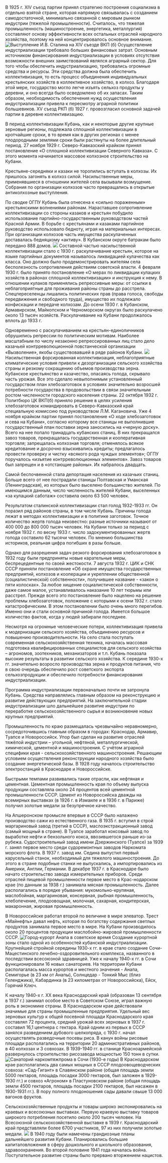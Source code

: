 В 1925 г. ХIV съезд партии принял стратегию построения социализма в отдельно взятой стране, которая напрямую связывалась с созданием самодостаточной, минимально связанной с мировым рынком индустрии (тяжелой промышленности). Считалось, что тяжелая промышленность (машиностроение, энергетика, металлургия) составляют основу эффективности всех остальных отраслей народного хозяйства, поэтому на ней концентрировалось основное внимание. 
![](/4/7/1.jpg "Выступление И.В. Сталина на XIV съезде ВКП (б)")
Осуществление индустриализации требовало больших финансовых затрат. Основным источником финансирования индустриализации в условиях отсутствия возможности внешних заимствований являлся аграрный сектор. Для того чтобы обеспечить индустриализацию, требовались огромные средства и ресурсы. Эти средства должна была обеспечить коллективизация, то есть процесс объединения индивидуальных крестьянских хозяйств в коллективное хозяйство, в колхоз. Благодаря этой мере, государство могло легче изъять сельхоз продукты у деревни, и оно всегда было осведомлено об их запасах. Таким образом, необходимость обеспечения нужд осуществления индустриализации привела к пересмотру аграрной политики большевиков. ХV съезд РКП (б) 1927 г. провозгласил основной задачей партии в деревне коллективизацию. 

В период коллективизации Кубань, как и некоторые другие крупные зерновые регионы, подлежала сплошной коллективизации в кротчайшие сроки, в то время как в других регионах с менее плодородными землями сроки были растянуты на более длительный период. 27 ноября 1929 г. Северо-Кавказский крайком принял постановление  «О сплошной коллективизации Северного Кавказа». С этого момента начинается массовое колхозное строительство на Кубани. 

Крестьяне-середняки и казаки не торопились вступать в колхозы. Их пришлось загонять в колхоз силой. Насильственные меры, применявшиеся в отношении жителей села вызывали возмущение. Собрания по организации колхозов часто превращались в открытые антиколхозные выступления.

По сводке ОГПУ Кубань была отнесена к «сильно пораженным» крестьянскими волнениями районам. Нараставшее сопротивление коллективизации со стороны казаков и крестьян побудило использование партийно-государственным руководством частей Красной Армии. В борьбе с крестьянами и казаками партийное руководство использовало бедноту, играя на материальных интересах. При организации колхозов часть имущества раскулаченных доставалась бедняцкому «активу». В Кубанском округе батракам было передано 888 домов.
![](/4/7/2.jpg "")
Составной частью насильственной коллективизации стало с 1930 г. раскулачивание крестьян, которое на языке партийных документов называлось ликвидацией кулачества как класса. Оно должно было продемонстрировать жителям села бесполезность сопротивления действиям советской власти. 4 февраля 1930 г. было принято постановление «О мерах по ликвидации кулацких хозяйств в районах сплошной коллективизации» и инструкция к нему. В отношении кулаков применялись репрессивные меры: от ссылки в неблагоприятные для проживания районы страны до расстрела. Спецпереселенцы лишались политических прав (права голоса, свободы передвижения и свободного труда), имущество их подлежало конфискации и передаче колхозам. До осени 1930 г. в Кубанском, Армавирском, Майкопском и Черноморском округах было раскулачено около 13 тысяч хозяйств. Раскулачивание на Кубани продолжалось вплоть до 1933 г. 

Одновременно с раскулачиванием на крестьян-единоличников обрушились репрессии по политическим мотивам. Наиболее масштабным по числу незаконно репрессированных лиц стало дело казачьей контрреволюционной повстанческой организации «Вызволение», якобы существовавшей в ряде районов Кубани.
![](/4/7/3.jpg "")
Насильственная форсированная коллективизация, неблагоприятные климатические условия привели к дезорганизации сельского хозяйства страны и резкому сокращению объемов производства зерна. Кубанское крестьянство и казачество, опасаясь голода, скрывало часть урожая. Все это сделало невыполнимым установленный государством план хлебозаготовок в условиях значительно возросшей потребности государства в продовольствии в связи значительным ростом численности городского населения страны. 22 октября 1932 г. Политбюро ЦК ВКП(б) приняло решение в целях усиления хлебозаготовок командировать в Северо-Кавказский край специальную комиссию под руководством Л.М. Кагановича. Уже 4 ноября крайком партии принял постановление «О ходе хлебозаготовок и сева на Кубани», согласно которому все станицы не выполнившие государственный план поставки зерна  заносились на «черную доску». Всего на нее попало тринадцать кубанских станиц. В них прекращался завоз товаров, прекращалась государственная и кооперативная торговля; запрещалась колхозная торговля; отменялось всякое кредитование и досрочно взыскивались кредиты; предлагалось провести проверку и чистку «всякого рода чуждых элементов»; ОГПУ поручалось «изъятие контрреволюционных элементов». Завоз товаров был запрещен и в «отстающие районы». Их набралось двадцать. 

Самой беспочвенной стала депортация населения из казачьих станиц. Больше всего от нее пострадали станицы Полтавская и Уманская (Ленинградская), из которых было выселено большинство жителей. По имеющимся данным, число численность жителей Кубани, выселенных «за кулацкий саботаж» составила около 63 500 человек. 

Результатом сталинской коллективизации стал голод 1932-1933 гг. Он поразил ряд районов страны, в том числе Кубань. Причины голода лежат в методах коллективизации и в политике заготовок. Точное количество жертв голода неизвестно: разные источники называют от 400 000 до 800 000 тысяч человек.
На Кубани только за период с ноября 1932 г. по весну 1933 г. число задокументированных жертв голода составило 62 тысячи человек. По мнению большинства историков, реальная цифра погибших в разы больше.

Однако для разрешения задач резкого форсирования хлебозаготовок в 1932 году были предприняты новые карательные меры, беспрецедентные по своей жестокости. 7 августа 1932 г. ЦИК и СНК СССР приняли постановление «Об охране имущества государственных предприятий, колхозов и кооперации и укреплении общественной (социалистической) собственности», получившее название - «закон о пяти колосках». За любое хищение социалистической собственности, даже самое малое, устанавливалось наказание 10 лет тюрьмы или расстрел. Прежде всего это постановление было нацелено на решение проблемы хлебозаготовок, положение с которыми к осени 1932 г. стало катастрофическим. В этом постановлении было очень много перегибов. Именно они и стали основной причиной голода. Имеется большое количество фактов, когда у людей забирали последнее. 

Несмотря на огромные человеческие потери, коллективизация привела к модернизации сельского хозяйства, объединению ресурсов и повышению производительности. На село стала поступать современная сельскохозяйственная техника, началась массовая подготовка квалифицированных специалистов для сельского хозяйства – агрономов, зоотехников, механизаторов и т.п. Кубань показала высокие результаты в развитии сельского хозяйства. К середине 1930-х гг. значительно возросло производства зерна и продуктов питания, что в свою очередь обеспечило рост советского экспорта сельхозпродукции и обеспечило потребности финансирования индустриализации.

Программа индустриализации первоначально почти не затронула Кубань. Средства направлялись главным образом на реконструкцию и развитие действующих предприятий. На заключительной стадии индустриализации шло дальнейшее развитие индустрии по переработке сельскохозяйственного сырья и возникновение новых крупных предприятий.

Промышленность по краю размещалась чрезвычайно неравномерно, сосредоточившись главным образом в городах: Краснодар, Армавир, Туапсе и Новороссийск. Упор был сделан на развитие отраслей тяжёлой индустрии – угольной, нефтяной, металлургической, химической, цементной и машиностроения. С учётом аграрной специфики края - сельскохозяйственного машиностроения. Решающим условием осуществления реконструкции народного хозяйства было создание энергетической базы. В 1928 году началось строительство электростанций в Краснодаре и Новороссийске. 

Быстрыми темпами развивались такие отрасли, как нефтяная и цементная. Цементная промышленность края по объему выпуска продукции составляла около 24 процентов всей цементной промышленности СССР. Цемент из Новороссийска дважды на всемирных выставках (в 1926 г. в Измаиле и в 1936 г. в Париже) получил золотые медали за безупречное качество. 

На Апшеронском промысле  впервые в СССР было налажено производство сажи из естественного газа. В 1935 г. вступил в строй маргариновый завод (третий в СССР), маслоэкстракционный завод (самый мощный в стране). В Туапсе заработал коксовый завод по выработке нефти и бензольного кокса, ввозившегося раньше из-за рубежа. Судостроительный завод имени Дзержинского (Туапсе) за 1939 г. занял первое место среди судоремонтных заводов Наркомата морского флота.
В 1937 г. завод им. Седина выпустил первый карусельный станок, необходимый для тяжелого машиностроения. До этого в стране подобные станки не выпускались, а импортировались из Америки, Англии, Германии. В декабре 1937 г. в Краснодаре было начато строительство завода измерительных приборов.
Среди отраслей пищевой промышленности первое место в Крас-нодарском крае (по данным за 1938 г.) занимала мясная промышленность. Далее располагались в порядке убывания: мукомольно-крупяная, маслобойная, маргариновая, консервная, рыбная промышленность, хлебопечение, плодоовощная, молочная, сахарная, кондитерская, макаронная, жировая промышленность.

В Новороссийске работал второй по величине в мире элеватор. Трест «Майнефть» давал нефть, которая по богатству содержания светлых продуктов занимала первое место в мире. На Кубани производилось около 20 процентов продукции маслобойно-жировой промышленности СССР. 
![](/4/7/6.jpg "Город-курорт Анапа в советское время")
Создание курортной зоны стало одной из особенностей кубанской индустриализации. Крупнейшей стройкой середины 1930-х гг. в крае стало создание Сочи-Мацестинского лечебно-оздоровительного комплекса, названного в последствии всесоюзной здравницей. Уже к началу 1940-х гг. в Сочи функционировали 16 новых санаториев. На территории Кубани располагалась масса курортов и местного значения - Анапа, Семигорье (в 23 км от Анапы), Солнцедар - Тонкий Мыс (близ Геленджика), Кабардинка (в 23 километрах от Новороссийска), Ейск, Горячий Ключ.

К началу 1940-х г. ХХ века Краснодарский край (образован 13 сентября в 1937 г.) занимал особое место в Советском Союзе, играл важную роль в экономике страны. В Краснодарском крае действовали значимые для страны промышленные предприятия. Удельный вес зерновых культур к общей посевной площади Краснодарского края составлял 72 процента, средний урожай всех зерновых в 1937 г. составил 16,1 центнера с гектара. Край одним из первых в СССР занялся разведением дубового шелкопряда, с 1930 г. начал осуществлять разведочные посевы риса. В канун войны рисовые площади располагались на территории 20 административных районов, в 40 колхозах и 3 совхозах. В 1939-1940 гг.  в станице Красноармейской развернулось строительство рисозавода мощностью 150 тонн в сутки. 
![](/4/7/7.jpg "Санаторий наркомтяжпрома в Сочи (1930-е годы)")
В Краснодарском крае располагались два самых мощных в СССР плодоовощеводческих совхоза: «Сад-Гигант» в Славянском районе (общая площадь земли 5000 гектаров, площадь посадки 3000 гектаров, был заложен в 1929-1930 гг.) и совхоз «Агроном» в Пластуновском районе (общая площадь земли 4500 гектаров, площадь посадки 2100 гектаров, был насажен в 1930-1931 гг.). В пору полного плодоношения сады давали свыше 13 000 вагонов фруктов.

Сельскохозяйственные продукты и товары широко экспонировались на краевых и всесоюзных выставках. Первую краевую выставку товаров широкого потребления посетило около 200 тысяч человек. На Всесоюзной сельскохозяйственной выставке в 1939 г. Краснодарский край представляли более 6700 участников, 97 из них получили золотые медали.
![](/4/7/8.jpg "")
В 1940 году были намечены грандиозные планы дальнейшего развития Кубани. Планировались большие капиталовложения в сферу дошкольного и школьного образования, здравоохранения. Во второй половине 1941 года началась война. Поступательное развитие страны было прервано вторжением нацистов.
